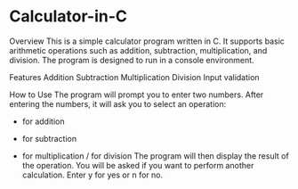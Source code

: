 # Calculator-in-C
Overview
This is a simple calculator program written in C. It supports basic arithmetic operations such as addition, subtraction, multiplication, and division. The program is designed to run in a console environment.

Features
Addition
Subtraction
Multiplication
Division
Input validation

How to Use
The program will prompt you to enter two numbers.
After entering the numbers, it will ask you to select an operation:
+ for addition
- for subtraction
* for multiplication
/ for division
The program will then display the result of the operation.
You will be asked if you want to perform another calculation. Enter y for yes or n for no.
